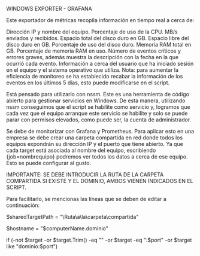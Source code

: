 WINDOWS EXPORTER - GRAFANA

Este exportador de métricas recopila información en tiempo real a cerca de:

Dirección IP y nombre del equipo.
Porcentaje de uso de la CPU.
MB/s enviados y recibidos.
Espacio total del disco duro en GB.
Espacio libre del disco duro en GB.
Porcentaje de uso del disco duro.
Memoria RAM total en GB.
Porcentaje de memoria RAM en uso.
Número de eventos críticos y errores graves, además muestra la descripción con la fecha en la que ocurrió cada evento.
Información a cerca del usuario que ha iniciado sesión en el equipo y el sistema operativo que utiliza.
Nota: para aumentar la eficiencia de monitoreo se ha establecido recabar la información de los eventos en los últimos 5 días, esto puede modificarse en el script.

Está pensado para utilizarlo con nssm. Este es una herramienta de código abierto para gestionar servicios en Windows.
De esta manera, utilizando nssm conseguimos que el script se habilite como servicio y, logramos que cada vez que el equipo arranque este servicio se habilite y solo se puede parar con permisos elevados, como puede ser, la cuenta de administrador.

Se debe de monitorizar con Grafana y Prometheus. Para aplicar esto en una empresa se debe crear una carpeta compartida en red donde todos los equipos expondrán su dirección IP y el puerto que tiene abierto.
Ya que cada target está asociada al nombre del equipo, escribiendo {job=nombrequipo} podremos ver todos los datos a cerca de ese equipo. Esto se puede configurar al gusto.

IMPORTANTE: SE DEBE INTRODUCIR LA RUTA DE LA CARPETA COMPARTIDA SI EXISTE Y EL DOMINIO, AMBOS VIENEN INDICADOS EN EL SCRIPT.

Para facilitarlo, se mencionas las líneas que se deben de editar a continuación:

$sharedTargetPath = "\Ruta\a\la\carpeta\compartida"

$hostname = "$computerName.dominio"

if (-not $target -or $target.Trim() -eq "" -or $target -eq ":$port" -or $target like "dominio:$port")
